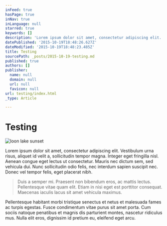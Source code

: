 ```yaml
---
inFeed: true
hasPage: true
inNav: true
inLanguage: null
starred: true
keywords: []
description: 'Lorem ipsum dolor sit amet, consectetur adipiscing elit. Vestibulum urna risus, aliquet id velit a, sollicitudin tempor magna.'
datePublished: '2015-10-19T18:48:26.627Z'
dateModified: '2015-10-19T18:48:23.485Z'
title: Testing
sourcePath: _posts/2015-10-19-testing.md
published: true
authors: []
publisher:
  name: null
  domain: null
  url: null
  favicon: null
url: testing/index.html
_type: Article

---
```

# Testing
![loon lake sunset](https://the-grid-user-content.s3-us-west-2.amazonaws.com/35e84d5b-e50e-4203-868c-8638a4381c97.jpg)

Lorem ipsum dolor sit amet, consectetur adipiscing elit. Vestibulum urna risus, aliquet id velit a, sollicitudin tempor magna. Integer eget fringilla nisl. Aenean congue eget lectus ut consectetur. Mauris nec dictum sem, sed vehicula dui. Nunc sollicitudin odio felis, nec interdum sapien suscipit nec. Donec vel tempor felis, eget placerat nibh. 

> Duis a semper mi. Praesent non bibendum eros, ac mattis lectus. Pellentesque vitae quam elit. Etiam in nisi eget est porttitor consequat. Maecenas iaculis lacus sit amet vehicula maximus. 

Pellentesque habitant morbi tristique senectus et netus et malesuada fames ac turpis egestas. Fusce condimentum vitae purus sit amet porta. Cum sociis natoque penatibus et magnis dis parturient montes, nascetur ridiculus mus. Nulla elit eros, dignissim id pretium eu, eleifend eget arcu.